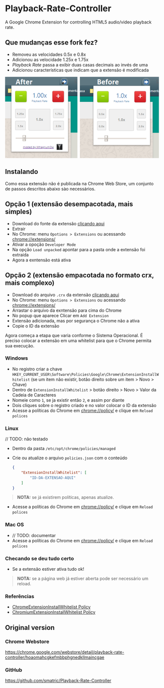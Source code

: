 # Playback-Rate-Controller

A Google Chrome Extension for controlling HTML5 audio/video playback rate.

## Que mudanças esse fork fez?

- Removeu as velocidades 0.5x e 0.8x
- Adicionou as velocidade 1.25x e 1.75x
- _Playback Rate_ passa a exibir duas casas decimais ao invés de uma
- Adicionou características que indicam que a extensão é modificada

![After and Before](after-before.png)

## Instalando

Como essa extensão não é publicada na Chrome Web Store, um conjunto de passos descritos abaixo sào necessários.

## Opção 1 (extensão desempacotada, mais simples)

- Download do fonte da extensão [clicando aqui](https://github.com/mhagnumdw/Playback-Rate-Controller/archive/master.zip)
- Extrair
- No Chrome: menu `Opotions > Extensions` ou acessando <chrome://extensions/>
- Ativar a opoção `Developer Mode`
- Na opção `Load unpacked` apontar para a pasta onde a extensão foi extraída
- Agora a exntensão está ativa

## Opção 2 (extensão empacotada no formato crx, mais complexo)

- Download do arquivo `.crx` da extensão [clicando aqui](https://github.com/mhagnumdw/Playback-Rate-Controller/releases/download/1.3.1.1/Playback-Rate-Controller.crx)
- No Chrome: menu `Opotions > Extensions` ou acessando <chrome://extensions/>
- Arrastar o arquivo da exntensão para cima do Chrome
- No popup que aparece Clicar em `Add Extension`
- Extensão adicionada, mas por segurança o Chrome não a ativa
- Copie o ID da extensão

Agora começa a etapa que varia conforme o Sistema Operacional.
É preciso colocar a extensão em uma whitelist para que o Chrome permita sua execução.

### Windows

- No registro criar a chave `HKEY_CURRENT_USER\Software\Policies\Google\Chrome\ExtensionInstallWhitelist` (se um item não existir, botão direito sobre um item > Novo > Chave)
- Dentro de `ExtensionInstallWhitelist` > botão direito > Novo > Valor da Cadeia de Caracteres
- Nomeie como `1`, se ja existir então `2`, e assim por diante
- Dois cliques sobre o registro criado e no valor colocar o ID da extensão
- Acesse a políticas do Chrome em <chrome://policy/> e clique em `Reload polices`

### Linux

// TODO: não testado

- Dentro da pasta `/etc/opt/chrome/policies/managed`
- Crie ou atualize o arquivo `policies.json` com o conteúdo

    ```json
    {
        "ExtensionInstallWhitelist": [
            "ID-DA-EXTENSAO-AQUI"
        ]
    }
    ```

> **NOTA:** se já existirem políticas, apenas atualize.

- Acesse a políticas do Chrome em <chrome://policy/> e clique em `Reload polices`

### Mac OS

- // TODO: documentar
- Acesse a políticas do Chrome em <chrome://policy/> e clique em `Reload polices`

### Checando se deu tudo certo

- Se a extensão estiver ativa tudo ok!

> **NOTA:** se a página web já estiver aberta pode ser necessário um reload.

### Referências

- [Chrome ​Extension​Install​Whitelist Policy](https://cloud.google.com/docs/chrome-enterprise/policies/?policy=ExtensionInstallWhitelist)
- [Chromium ​Extension​Install​Whitelist Policy](https://www.chromium.org/administrators/policy-list-3#ExtensionInstallWhitelist)

## Original version

### Chrome Webstore

<https://chrome.google.com/webstore/detail/playback-rate-controller/hoaomahcgkefmbbphgnedkllmaincgae>

### GitHub

<https://github.com/smatric/Playback-Rate-Controller>
